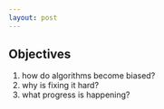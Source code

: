 ```yaml
---
layout: post
---
```


## Objectives

1. how do algorithms become biased?
1. why is fixing it hard?
1. what progress is happening?
